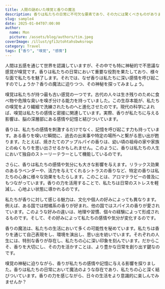 ```yaml
---
title: 人間の謎めいた嗅覚と香りの魔法
description: 香りは私たちの日常に不可欠な要素であり、その力には驚くべきものがあります。嗅覚の神秘に迫りつつ、香りが私たちの感情や記憶に与える影響を探ります。
slug: sample4
date: 2025-01-04T07:00:00
author:
  name: Mon
  picture: /assets/blog/authors/tim.jpeg
coverImage: /illust/gfi3ztohtahsbwksroqx
category: Travel
tags: ["香り", "嗅覚", "感情"]
---
```


人間は五感を通じて世界を認識していますが、その中でも特に神秘的で不思議な感覚が嗅覚です。香りは私たちの日常において重要な役割を果たしており、様々な面で私たちを魅了します。それでは、なぜ香りは私たちに深い感情を呼び起こすのでしょうか？香りの魔法に迫りつつ、その神秘を探ってみましょう。

嗅覚は私たちが持つ最も古い感覚の一つです。古代の人々は生き残りのために食べ物や危険な臭いを嗅ぎ分ける能力を持っていました。この生存本能が、私たちの嗅覚をより繊細で洗練されたものへと進化させたのです。現代の科学によれば、嗅覚は私たちの感情と密接に関連しています。実際、香りが私たちに与える影響は、脳の深層部にある感情や記憶と結びついています。

香りは、私たちの感情を刺激するだけでなく、記憶を呼び起こす力も持っています。ある香りを嗅いだ瞬間に、過去の出来事や特定の場所へと繋がる思い出が甦ります。たとえば、焼きたてのアップルパイの香りは、幼い頃の祖母の家や家族とのぬくもりを思い出させるかもしれません。このように、香りは私たちの人生において独自のストーリーテラーとして機能しているのです。

さらに、香りは私たちの感情や気分にも大きな影響を与えます。リラックス効果のあるラベンダーや、活力を与えてくれるシトラスの香りなど、特定の香りは私たちの心身に様々な効果をもたらします。このことは、アロマテラピーの普及にもつながっています。香りの力を活用することで、私たちは日常のストレスを軽減し、心地よい状態に導かれるのです。

私たちが香りに対して感じる魅力は、文化や個人の好みによっても異なります。例えば、ある国では柑橘系の香りが好まれ、他の国ではスパイスの香りが愛されています。このような好みの違いは、地理や習慣、個々の経験によって形成されるものです。そして、その好みによって私たちの感情や気分が変化するのです。

香りの魔法は、私たちの生活において多くの可能性を秘めています。私たちは香りを通じて自己表現をし、環境を演出し、思い出を紡いでいます。それぞれの人生には、特別な香りが存在し、私たちの心に深い印象を刻んでいます。だからこそ、香りを大切にし、その力を活かすことは、より豊かな日常を創り出す鍵なのです。

嗅覚の神秘に迫りながら、香りが私たちの感情や記憶に与える影響を探りました。香りは私たちの日常において魔法のような存在であり、私たちの心と深く結びついています。香りの力を感じながら、日々の生活をより意識的に楽しんでみませんか？
